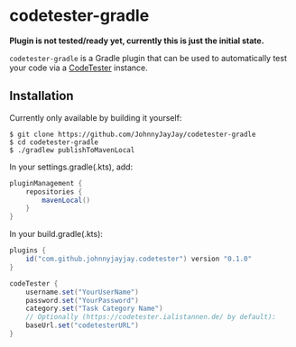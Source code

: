 # codetester-gradle

**Plugin is not tested/ready yet, currently this is just the initial state.**

`codetester-gradle` is a Gradle plugin that can be used to automatically test your code via a 
[CodeTester](https://github.com/I-Al-Istannen/SimpleCodeTester) instance.

## Installation
Currently only available by building it yourself:

```
$ git clone https://github.com/JohnnyJayJay/codetester-gradle
$ cd codetester-gradle
$ ./gradlew publishToMavenLocal
```

In your settings.gradle(.kts), add: 
```gradle
pluginManagement {
    repositories {
        mavenLocal()
    }
}
```

In your build.gradle(.kts):
```gradle
plugins {
    id("com.github.johnnyjayjay.codetester") version "0.1.0"
}

codeTester {
    username.set("YourUserName")
    password.set("YourPassword")
    category.set("Task Category Name")
    // Optionally (https://codetester.ialistannen.de/ by default):
    baseUrl.set("codetesterURL")
}
```